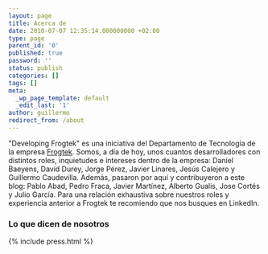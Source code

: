 ```yaml
---
layout: page
title: Acerca de
date: 2010-07-07 12:35:14.000000000 +02:00
type: page
parent_id: '0'
published: true
password: ''
status: publish
categories: []
tags: []
meta:
  _wp_page_template: default
  _edit_last: '1'
author: guillermo
redirect_from: /about
---
```

"Developing Frogtek" es una iniciativa del Departamento de Tecnología de la empresa [Frogtek](http://www.frogtek.org).
Somos, a día de hoy, unos cuantos desarrolladores con distintos roles, inquietudes e intereses dentro de la empresa: Daniel Baeyens, David Durey, Jorge Pérez, Javier Linares, Jesús Calejero y Guillermo Caudevilla. Además, pasaron por aquí y contribuyeron a este blog: Pablo Abad, Pedro Fraca, Javier Martínez, Alberto Gualis, Jose Cortés y Julio García. Para una relación exhaustiva sobre nuestros roles y experiencia anterior a Frogtek te recomiendo que nos busques en LinkedIn.

### Lo que dicen de nosotros

{% include press.html %}
